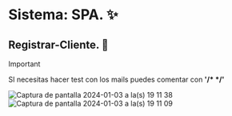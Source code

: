 # Sistema: SPA. ✨
## Registrar-Cliente. 🙋

>[!IMPORTANT]
><p>SI necesitas hacer test con los mails puedes comentar con <strong>'/* */'</strong></p>
![Captura de pantalla 2024-01-03 a la(s) 19 11 38](https://github.com/Lstrappare/SistemaSPA/assets/119477560/266f6f55-2ab6-4ca9-b96c-701b37f01209)
![Captura de pantalla 2024-01-03 a la(s) 19 11 09](https://github.com/Lstrappare/SistemaSPA/assets/119477560/5767e011-8bd1-4b15-b37f-4587975253ab)
